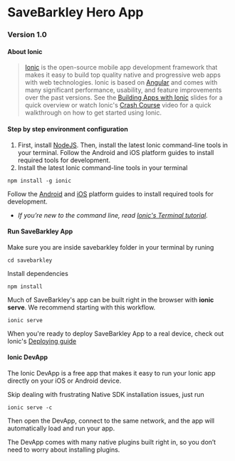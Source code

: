 
# SaveBarkley Hero App

### Version 1.0

#### About Ionic

> [Ionic](https://ionicframework.com/) is the open-source mobile app development framework that makes it easy to
build top quality native and progressive web apps with web technologies.
Ionic is based on [Angular](https://angular.io/) and comes with many significant performance, usability, and
feature improvements over the past versions.
See the [Building Apps with Ionic](https://adamdbradley.github.io/building-with-ionic2) slides for a quick
overview or watch Ionic's [Crash Course](https://youtu.be/O2WiI9QrS5s) video for a quick walkthrough on how to get
started using Ionic.

#### Step by step environment configuration

1. First, install [NodeJS](https://nodejs.org/). Then, install the latest Ionic command-line tools in your terminal. Follow the Android and iOS platform guides to install required tools for development.
2. Install the latest Ionic command-line tools in your terminal
```
npm install -g ionic
```
Follow the [Android](https://cordova.apache.org/docs/en/7.x/guide/platforms/android/) and [iOS](https://cordova.apache.org/docs/en/7.x/guide/platforms/ios/) platform guides to install required tools for development.

* _If you’re new to the command line, read [Ionic's Terminal tutorial](https://blog.ionicframework.com/new-to-the-command-line/)._


#### Run SaveBarkley App
Make sure you are inside savebarkley folder in your terminal by runing

```
cd savebarkley
```

Install dependencies

```
npm install
```


Much of SaveBarkley's app can be built right in the browser with **ionic serve**. We recommend starting with this workflow.
```
ionic serve
```


When you're ready to deploy SaveBarkley App to a real device, check out Ionic's [Deploying guide](https://ionicframework.com/docs/intro/deploying/)

#### Ionic DevApp 

The Ionic DevApp is a free app that makes it easy to run your Ionic app directly on your iOS or Android device.

Skip dealing with frustrating Native SDK installation issues, just run
```
ionic serve -c
```

Then open the DevApp, connect to the same network, and the app will automatically load and run your app.

The DevApp comes with many native plugins built right in, so you don’t need to worry about installing plugins.
